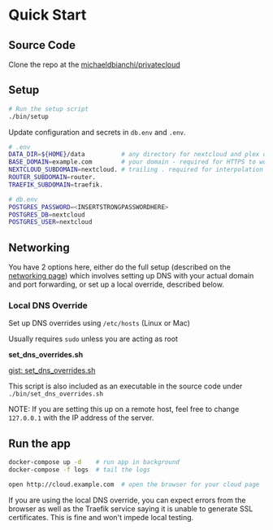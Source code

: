 Quick Start
=============

<script src="//cdn.jsdelivr.net/npm/prismjs@1/components/prism-bash.min.js"></script>

## Source Code

Clone the repo at the [michaeldbianchi/privatecloud](https://github.com/michaeldbianchi/privatecloud)


## Setup

```sh
# Run the setup script
./bin/setup
```

Update configuration and secrets in `db.env` and `.env`.

```sh
# .env
DATA_DIR=${HOME}/data          # any directory for nextcloud and plex data to be stored
BASE_DOMAIN=example.com        # your domain - required for HTTPS to work
NEXTCLOUD_SUBDOMAIN=nextcloud. # trailing . required for interpolation
ROUTER_SUBDOMAIN=router.
TRAEFIK_SUBDOMAIN=traefik.

# db.env
POSTGRES_PASSWORD=<INSERTSTRONGPASSWORDHERE>
POSTGRES_DB=nextcloud
POSTGRES_USER=nextcloud
```

## Networking
You have 2 options here, either do the full setup (described on the [networking page](private_cloud/networking.md)) which involves setting up DNS with your actual domain and port forwarding, or set up a local override, described below.

### Local DNS Override
Set up DNS overrides using `/etc/hosts` (Linux or Mac)

Usually requires `sudo` unless you are acting as root

**set_dns_overrides.sh**

[gist: set_dns_overrides.sh](https://gist.githubusercontent.com/michaeldbianchi/c9c79d37de8d125c2ac82df8a13773ff/raw/set_dns_overrides.sh ':include :type=code')

This script is also included as an executable in the source code under `./bin/set_dns_overrides.sh`

NOTE: If you are setting this up on a remote host, feel free to change `127.0.0.1` with the IP address of the server.

## Run the app

```sh
docker-compose up -d    # run app in background
docker-compose -f logs  # tail the logs

open http://cloud.example.com  # open the browser for your cloud page
```

If you are using the local DNS override, you can expect errors from the browser as well as the Traefik service saying it is unable to generate SSL certificates. This is fine and won't impede local testing.
